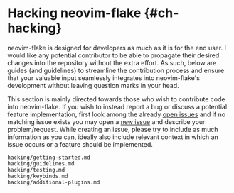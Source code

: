 # Hacking neovim-flake {#ch-hacking}

neovim-flake is designed for developers as much as it is for the end user. I would like any potential contributor
to be able to propagate their desired changes into the repository without the extra effort. As such, below are guides
(and guidelines) to streamline the contribution process and ensure that your valuable input seamlessly integrates
into neovim-flake's development without leaving question marks in your head.

This section is mainly directed towards those who wish to contribute code into neovim-flake. If you wish to instead
report a bug or discuss a potential feature implementation, first look among the
already [open issues](https://github.com/notashelf/neovim-flake/issues) and if no matching issue exists you may open
a [new issue](https://github.com/notashelf/neovim-flake/issues/new) and describe your problem/request. While creating an
issue, please try to include as much information as you can, ideally also include relevant context in which an issue
occurs or a feature should be implemented.

```{=include=} sections
hacking/getting-started.md
hacking/guidelines.md
hacking/testing.md
hacking/keybinds.md
hacking/additional-plugins.md
```
